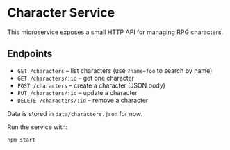 # Character Service

This microservice exposes a small HTTP API for managing RPG characters.

## Endpoints

- `GET /characters` – list characters (use `?name=foo` to search by name)
- `GET /characters/:id` – get one character
- `POST /characters` – create a character (JSON body)
- `PUT /characters/:id` – update a character
- `DELETE /characters/:id` – remove a character

Data is stored in `data/characters.json` for now.

Run the service with:

```bash
npm start
```
